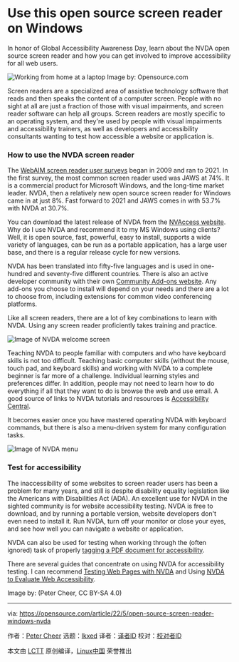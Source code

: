 [#]: subject: "Use this open source screen reader on Windows"
[#]: via: "https://opensource.com/article/22/5/open-source-screen-reader-windows-nvda"
[#]: author: "Peter Cheer https://opensource.com/users/petercheer"
[#]: collector: "lkxed"
[#]: translator: " "
[#]: reviewer: " "
[#]: publisher: " "
[#]: url: " "

Use this open source screen reader on Windows
======
In honor of Global Accessibility Awareness Day, learn about the NVDA open source screen reader and how you can get involved to improve accessibility for all web users.

![Working from home at a laptop][1]
Image by: Opensource.com

Screen readers are a specialized area of assistive technology software that reads and then speaks the content of a computer screen. People with no sight at all are just a fraction of those with visual impairments, and screen reader software can help all groups. Screen readers are mostly specific to an operating system, and they're used by people with visual impairments and accessibility trainers, as well as developers and accessibility consultants wanting to test how accessible a website or application is.

### How to use the NVDA screen reader

The [WebAIM screen reader user surveys][2] began in 2009 and ran to 2021. In the first survey, the most common screen reader used was JAWS at 74%. It is a commercial product for Microsoft Windows, and the long-time market leader. NVDA, then a relatively new open source screen reader for Windows came in at just 8%. Fast forward to 2021 and JAWS comes in with 53.7% with NVDA at 30.7%.

You can download the latest release of NVDA from the [NVAccess website][3]. Why do I use NVDA and recommend it to my MS Windows using clients? Well, it is open source, fast, powerful, easy to install, supports a wide variety of languages, can be run as a portable application, has a large user base, and there is a regular release cycle for new versions.

NVDA has been translated into fifty-five languages and is used in one-hundred and seventy-five different countries. There is also an active developer community with their own [Community Add-ons website][4]. Any add-ons you choose to install will depend on your needs and there are a lot to choose from, including extensions for common video conferencing platforms.

Like all screen readers, there are a lot of key combinations to learn with NVDA. Using any screen reader proficiently takes training and practice.

![Image of NVDA welcome screen][5]

Teaching NVDA to people familiar with computers and who have keyboard skills is not too difficult. Teaching basic computer skills (without the mouse, touch pad, and keyboard skills) and working with NVDA to a complete beginner is far more of a challenge. Individual learning styles and preferences differ. In addition, people may not need to learn how to do everything if all that they want to do is browse the web and use email. A good source of links to NVDA tutorials and resources is [Accessibility Central][6].

It becomes easier once you have mastered operating NVDA with keyboard commands, but there is also a menu-driven system for many configuration tasks.

![Image of NVDA menu][7]

### Test for accessibility

The inaccessibility of some websites to screen reader users has been a problem for many years, and still is despite disability equality legislation like the Americans with Disabilities Act (ADA). An excellent use for NVDA in the sighted community is for website accessibility testing. NVDA is free to download, and by running a portable version, website developers don't even need to install it. Run NVDA, turn off your monitor or close your eyes, and see how well you can navigate a website or application.

NVDA can also be used for testing when working through the (often ignored) task of properly [tagging a PDF document for accessibility][8].

There are several guides that concentrate on using NVDA for accessibility testing. I can recommend [Testing Web Pages with NVDA][9] and Using [NVDA to Evaluate Web Accessibility][10].

Image by: (Peter Cheer, CC BY-SA 4.0)

--------------------------------------------------------------------------------

via: https://opensource.com/article/22/5/open-source-screen-reader-windows-nvda

作者：[Peter Cheer][a]
选题：[lkxed][b]
译者：[译者ID](https://github.com/译者ID)
校对：[校对者ID](https://github.com/校对者ID)

本文由 [LCTT](https://github.com/LCTT/TranslateProject) 原创编译，[Linux中国](https://linux.cn/) 荣誉推出

[a]: https://opensource.com/users/petercheer
[b]: https://github.com/lkxed
[1]: https://opensource.com/sites/default/files/lead-images/wfh_work_home_laptop_work.png
[2]: https://webaim.org/projects
[3]: https://www.nvaccess.org
[4]: https://addons.nvda-project.org/index.en.html
[5]: https://opensource.com/sites/default/files/2022-05/nvda1.png
[6]: http://www.accessibilitycentral.net/
[7]: https://opensource.com/sites/default/files/2022-05/nvda2.png
[8]: https://www.youtube.com/watch?v=rRzWRk6cXIE
[9]: https://www.unimelb.edu.au/accessibility/tools/testing-web-pages-with-nvda
[10]: https://webaim.org/articles/nvda
